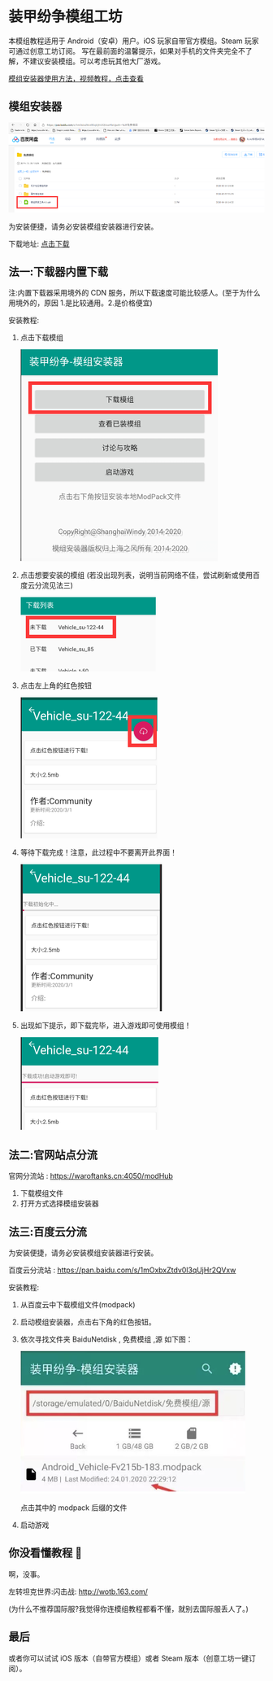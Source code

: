 # 装甲纷争模组工坊

本模组教程适用于 Android（安卓）用户。iOS 玩家自带官方模组。Steam 玩家可通过创意工坊订阅。
写在最前面的温馨提示，如果对手机的文件夹完全不了解，不建议安装模组。可以考虑玩其他大厂游戏。

[模组安装器使用方法，视频教程，点击查看](https://www.bilibili.com/video/BV1jz411q725)

## 模组安装器

![Installer](Assets/Installer.png)

为安装便捷，请务必安装模组安装器进行安装。

下载地址: [点击下载](https://hub.waroftanks.cn/docs/app-release.apk)

## 法一:下载器内置下载

注:内置下载器采用境外的 CDN 服务，所以下载速度可能比较感人。(至于为什么用境外的，原因 1.是比较通用。2.是价格便宜)

安装教程:

1. 点击下载模组

   ![01](Assets/Download-01.png)

2. 点击想要安装的模组 (若没出现列表，说明当前网络不佳，尝试刷新或使用百度云分流见法三)

   ![02](Assets/Download-02.png)

3. 点击左上角的红色按钮

   ![03](Assets/Download-03.png)

4. 等待下载完成！注意，此过程中不要离开此界面！

   ![04](Assets/Download-04.png)

5. 出现如下提示，即下载完毕，进入游戏即可使用模组！

   ![05](Assets/Download-05.png)

## 法二:官网站点分流

官网分流站 : <https://waroftanks.cn:4050/modHub>

1. 下载模组文件
2. 打开方式选择模组安装器

## 法三:百度云分流

为安装便捷，请务必安装模组安装器进行安装。

百度云分流站 : <https://pan.baidu.com/s/1mOxbxZtdv0l3qUjHr2QVxw>

安装教程:

1. 从百度云中下载模组文件(modpack)
2. 启动模组安装器，点击右下角的红色按钮。
3. 依次寻找文件夹 BaiduNetdisk , 免费模组 ,源
   如下图：

   ![Baidudisk](Assets/Baidudisk.png)

   点击其中的 modpack 后缀的文件

4. 启动游戏

## 你没看懂教程 🐎

啊，没事。

左转坦克世界:闪击战: <http://wotb.163.com/>

(为什么不推荐国际服?我觉得你连模组教程都看不懂，就别去国际服丢人了。)

## 最后

或者你可以试试 iOS 版本（自带官方模组）或者 Steam 版本（创意工坊一键订阅）。
